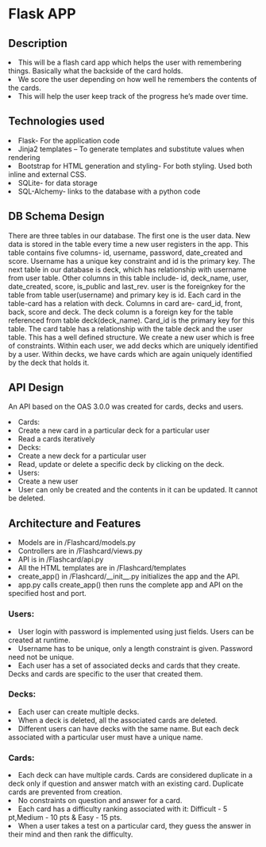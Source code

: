 # Flask APP
## Description
<li>This will be a flash card app which helps the user with remembering things. Basically what the
backside of the card holds.</li>
<li>We score the user depending on how well he remembers the contents of the cards.</li>
<li>This will help the user keep track of the progress he’s made over time.</li>

## Technologies used
<li>Flask- For the application code
<li>Jinja2 templates – To generate templates and substitute values when rendering
<li>Bootstrap for HTML generation and styling- For both styling. Used both inline and external
CSS.
<li>SQLite- for data storage
<li>SQL-Alchemy- links to the database with a python code
  
## DB Schema Design
There are three tables in our database. The first one is the user data. New data is stored in the table
every time a new user registers in the app. This table contains five columns- id, username, password,
date_created and score. Username has a unique key constraint and id is the primary key.
The next table in our database is deck, which has relationship with username from user table. Other
columns in this table include- id, deck_name, user, date_created, score, is_public and last_rev. user
is the foreignkey for the table from table user(username) and primary key is id.
Each card in the table-card has a relation with deck. Columns in card are- card_id, front, back, score
and deck. The deck column is a foreign key for the table referenced from table deck(deck_name).
Card_id is the primary key for this table.
The card table has a relationship with the table deck and the user table. This has a well defined
structure. We create a new user which is free of constraints. Within each user, we add decks which
are uniquely identified by a user. Within decks, we have cards which are again uniquely identified by
the deck that holds it.

## API Design
An API based on the OAS 3.0.0 was created for cards, decks and users.
<li>Cards:
  <li>Create a new card in a particular deck for a particular user
  <li>Read a cards iteratively
<li>Decks:
  <li>Create a new deck for a particular user
  <li>Read, update or delete a specific deck by clicking on the deck.
<li>Users:
  <li>Create a new user
  <li>User can only be created and the contents in it can be updated. It cannot be deleted.

## Architecture and Features
<li>Models are in /Flashcard/models.py
<li>Controllers are in /Flashcard/views.py
<li>API is in /Flashcard/api.py
<li>All the HTML templates are in /Flashcard/templates
<li>create_app() in /Flashcard/__init__.py initializes the app and the API.
<li>app.py calls create_app() then runs the complete app and API on the specified host and port.

### Users:
  <li>User login with password is implemented using just fields. Users can be created at runtime.
  <li>Username has to be unique, only a length constraint is given. Password need not be unique.
  <li>Each user has a set of associated decks and cards that they create. Decks and cards are
specific to the user that created them.

### Decks:
  <li>Each user can create multiple decks.
  <li>When a deck is deleted, all the associated cards are deleted.
  <li>Different users can have decks with the same name. But each deck associated with a
particular user must have a unique name.

### Cards:
  <li>Each deck can have multiple cards. Cards are considered duplicate in a deck only if question
and answer match with an existing card. Duplicate cards are prevented from creation.
  <li>No constraints on question and answer for a card.
  <li>Each card has a difficulty ranking associated with it: Difficult - 5 pt,Medium - 10 pts & Easy -
15 pts.
  <li>When a user takes a test on a particular card, they guess the answer in their mind and then
rank the difficulty.
 
